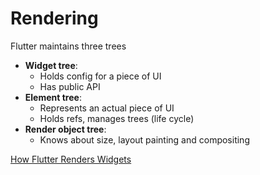 # Rendering

Flutter maintains three trees

- **Widget tree**:
  - Holds config for a piece of UI
  - Has public API
- **Element tree**:
  - Represents an actual piece of UI
  - Holds refs, manages trees (life cycle)
- **Render object tree**:
  - Knows about size, layout painting and compositing

[How Flutter Renders Widgets](https://www.youtube.com/watch?v=996ZgFRENMs)
